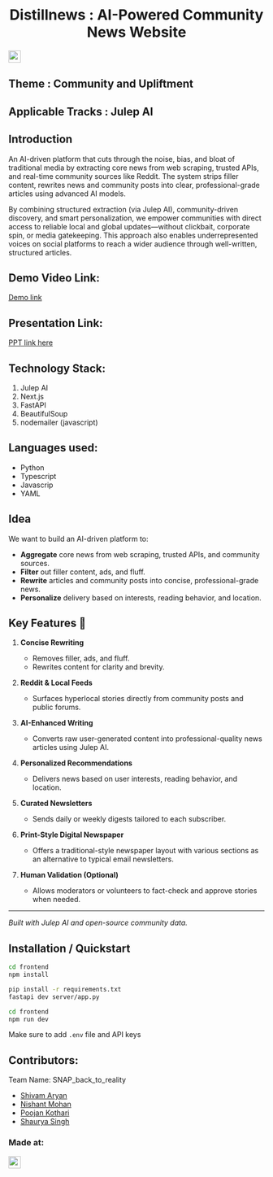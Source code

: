 <h1 align="center">Distillnews : AI-Powered Community News Website</h1>
<p align="center">
</p>

<a href="https://hack36.in"> <img src="https://postimage.me/images/2025/04/19/built-at-hack36.png" height=24px> </a>

## Theme : Community and Upliftment

## Applicable Tracks : Julep AI

## Introduction

An AI-driven platform that cuts through the noise, bias, and bloat of traditional media by extracting core news from web scraping, trusted APIs, and real-time community sources like Reddit. The system strips filler content, rewrites news and community posts into clear, professional-grade articles using advanced AI models.

By combining structured extraction (via Julep AI), community-driven discovery, and smart personalization, we empower communities with direct access to reliable local and global updates—without clickbait, corporate spin, or media gatekeeping. This approach also enables underrepresented voices on social platforms to reach a wider audience through well-written, structured articles.

## Demo Video Link:
  <a href="https://www.youtube.com/watch?v=eo0V70rcz4Q">Demo link</a>
  
## Presentation Link:
  <a href="https://docs.google.com/document/d/1q_LBPiuw8-IA4X1Dm2E96WfQDCPOj8Ngu7Z2Sg2lDno/edit?tab=t.0"> PPT link here </a>

## Technology Stack:
1) Julep AI
2) Next.js
3) FastAPI
4) BeautifulSoup
5) nodemailer (javascript)

## Languages used:
- Python
- Typescript
- Javascrip
- YAML
  
## Idea

We want to build an AI-driven platform to:

- **Aggregate** core news from web scraping, trusted APIs, and community sources.
- **Filter** out filler content, ads, and fluff.
- **Rewrite** articles and community posts into concise, professional-grade news.
- **Personalize** delivery based on interests, reading behavior, and location.

## Key Features 🌟

1. **Concise Rewriting**
   - Removes filler, ads, and fluff.
   - Rewrites content for clarity and brevity.

2. **Reddit & Local Feeds**
   - Surfaces hyperlocal stories directly from community posts and public forums.

3. **AI-Enhanced Writing**
   - Converts raw user-generated content into professional-quality news articles using Julep AI.

4. **Personalized Recommendations**
   - Delivers news based on user interests, reading behavior, and location.

5. **Curated Newsletters**
   - Sends daily or weekly digests tailored to each subscriber.

6. **Print-Style Digital Newspaper**
   - Offers a traditional-style newspaper layout with various sections as an alternative to typical email newsletters.

7. **Human Validation (Optional)**
   - Allows moderators or volunteers to fact-check and approve stories when needed.

---

*Built with Julep AI and open-source community data.*

## Installation / Quickstart
```bash
cd frontend
npm install
```

```bash
pip install -r requirements.txt
fastapi dev server/app.py
```

```bash
cd frontend
npm run dev
```

Make sure to add `.env` file and API keys

## Contributors:

Team Name: SNAP_back_to_reality

- [Shivam Aryan](https://github.com/Aryan10)
- [Nishant Mohan](https://github.com/Nishant040305)
- [Poojan Kothari](https://github.com/techguy940)
- [Shaurya Singh](https://github.com/shauryasf)

### Made at:
<a href="https://hack36.in"> <img src="https://postimage.me/images/2025/04/19/built-at-hack36.png" height=24px> </a>
